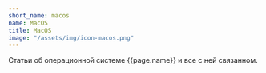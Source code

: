 ```yaml
---
short_name: macos
name: MacOS
title: MacOS
image: "/assets/img/icon-macos.png"
---
```

Статьи об операционной системе {{page.name}} и все с ней связанном.